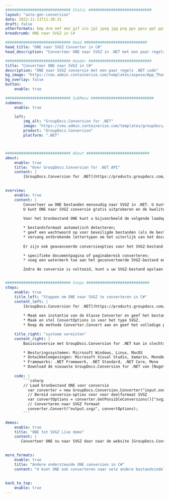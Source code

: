 ```yaml
---
############################# Static ############################
layout: "auto-gen-conversion"
date: 2022-11-11T11:38:31
draft: false
otherformats: bmp dcm emf emz gif ico jp2 jpeg jpg png pps ppsx ppt pptx psb psd svg svgz tga tif tiff webp wmf wmz
breadcrumb: ONE naar SVGZ in C#

############################# Head ############################
head_title: "ONE naar SVGZ Converter in C#"
head_description: "Converteer ONE naar SVGZ in .NET met een paar regels code. Gebruik de GroupDocs Document Conversion API om meer dan 160 bestandsformaten te converteren."

############################# Header ############################
title: "Converteer ONE naar SVGZ in C#"
description: "ONE naar SVGZ conversie met een paar regels .NET code"
bg_image: "https://cms.admin.containerize.com/templates/aspose/App_Themes/V3/images/bg/header1.png"
bg_overlay: false
button:
    enable: true

############################# SubMenu ############################
submenu:
    enable: true

    left:
        img_alt: "GroupDocs.Conversion for .NET"
        image: "https://cms.admin.containerize.com/templates/groupdocs/images/product-logos/90x90-noborder/groupdocs-conversion-net.png"
        product: "GroupDocs.Conversion"
        platform: ".NET"



############################# About ############################
about:
    enable: true
    title: "Over GroupDocs.Conversion for .NET API"
    content: |
        [GroupDocs.Conversion for .NET](https://products.groupdocs.com/conversion/net/) kan worden gebruikt om Microsoft Word, Excel, PowerPoint, PDF, Visio en andere formaten te converteren. GroupDocs.Conversion is een standalone API die geschikt is voor back-end en interne systemen waar hoge prestaties vereist zijn. Het is niet afhankelijk van software zoals Microsoft of Open Office.
    

overview:
    enable: true
    content: |
        Converteer uw ONE bestanden eenvoudig naar SVGZ in .NET. U kunt slechts een paar C# coderegels gebruiken op elk platform naar keuze, zoals - Windows, Linux, macOS.
        U kunt ONE naar SVGZ conversie gratis uitproberen en de kwaliteit van de conversieresultaten evalueren. Naast eenvoudige scenario's voor bestandsconversie kunt u meer geavanceerde opties proberen voor het laden van het bronbestand ONE en voor het opslaan van het SVGZ-uitvoerresultaat. 
        
        Voor het bronbestand ONE kunt u bijvoorbeeld de volgende laadopties gebruiken:

        * bestandsformaat automatisch detecteren;
        * geef een wachtwoord op voor beveiligde bestanden (als de bestandsindeling dit ondersteunt);
        * vervang ontbrekende lettertypen om het uiterlijk van het document te behouden.
        
        Er zijn ook geavanceerde conversieopties voor het SVGZ-bestand:

        * specifieke documentpagina of paginabereik converteren;
        * voeg een watermerk toe aan het geconverteerde SVGZ-bestand en nog veel meer.

        Zodra de conversie is voltooid, kunt u uw SVGZ-bestand opslaan in het lokale bestandspad of in opslag van derden, zoals FTP, Amazon S3, Google Drive, Dropbox enz. Let op: om ONE naar {{ te converteren) TO}} er is geen extra software nodig, zoals MS Office, Open Office, Adobe Acrobat Reader enz.


############################# Steps ############################
steps:
    enable: true
    title_left: "Stappen om ONE naar SVGZ te converteren in C#"
    content_left: |
        [GroupDocs.Conversion for .NET](https://products.groupdocs.com/conversion/net/) maakt het gemakkelijk voor ontwikkelaars om een ​​ONE bestand naar SVGZ te converteren met een paar regels code.
        
        * Maak een instantie van de klasse Converter en geef het bestand ONE het volledige pad
        * Maak en stel ConvertOptions in voor het type SVGZ.
        * Roep de methode Converter.Convert aan en geef het volledige pad en formaat (SVGZ) door als parameter

    title_right: "systeem vereisten"
    content_right: |
        Basisconversie met GroupDocs.Conversion for .NET kan in slechts een paar eenvoudige stappen worden gedaan. Onze API's worden ondersteund op alle belangrijke platforms en besturingssystemen. Voordat u de onderstaande code uitvoert, moet u ervoor zorgen dat de volgende vereisten op uw systeem zijn geïnstalleerd.

        * Besturingssystemen: Microsoft Windows, Linux, MacOS
        * Ontwikkelomgevingen: Microsoft Visual Studio, Xamarin, MonoDevelop
        * Frameworks: .NET Framework, .NET Standard, .NET Core, Mono
        * Download de nieuwste GroupDocs.Conversion for .NET van [Nuget](https://www.nuget.org/packages/groupdocs.conversion)
         
    code: |
        ```csharp    
        // Laad bronbestand ONE voor conversie
          var converter = new GroupDocs.Conversion.Converter("input.one");
          // Bereid conversie-opties voor voor doelformaat SVGZ
          var convertOptions = converter.GetPossibleConversions()["svgz"].ConvertOptions;
          // Converteren naar SVGZ formaat
          converter.Convert("output.svgz", convertOptions);
        ```

demos:
    enable: true
    title: "ONE tot SVGZ Live demo"
    content: |
       Converteer ONE nu naar SVGZ door naar de website [GroupDocs.Conversion App](https://products.groupdocs.app/conversion/family) te gaan. Online demo heeft de volgende voordelen:
          

more_formats:
    enable: true
    title: "Andere ondersteunde ONE conversies in C#"
    content: "U kunt ONE ook converteren naar vele andere bestandsindelingen. Zie de lijst hieronder."
       
       
back_to_top:
    enable: true
---
```

